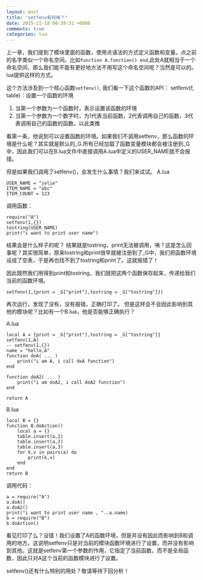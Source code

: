 ```yaml
---
layout: post
title: "setfenv有何用？"
date: 2015-11-18 00:39:31 +0800
comments: true
categories: lua
---
```

上一章，我们提到了模块里面的函数，使用点语法的方式定义函数和变量。点之前的名字类似一个命名空间。比如`function A.function() end`,此处A就相当于一个命名空间，那么我们能不能有更好地方法不用写这个命名空间呢？当然是可以的。lua提供这样的方式。

<!--more-->

这个方法涉及到一个核心函数`setfenv()`, 我们看一下这个函数的API：
setfenv(f, table)：设置一个函数的环境
1. 当第一个参数为一个函数时，表示设置该函数的环境
2. 当第一个参数为一个数字时，为1代表当前函数，2代表调用自己的函数，3代表调用自己的函数的函数，以此类推

看第一条，他说到可以设置函数的环境。如果我们不调用setfenv，那么函数的环境是什么呢？其实就是默认的_G.所有已经加载了函数变量模块都会被注册到_G中，因此我们可以在B.lua文件中直接调用A.lua中定义的USER_NAME就不会报错。

但是如果我们调用了setfenv()，会发生什么事情？我们来试试。
A.lua

```
USER_NAME = "jolie"
ITEM_NAME = "abc"
ITEM_COUNT = 123
```

调用函数：

```
require("A")
setfenv(1,{})
tostring(USER_NAME)
print("i want to print user name")
```

结果会是什么样子的呢？
结果就是tostring，print无法被调用，咦？这是怎么回事呢？其实很简单，原来tostring和print很早就被注册到了_G中，我们把函数环境设成了空表，于是再也找不到了tostring和print了。这就报错了！

因此既然我们用得到print和tostring，我们就把这两个函数保存起来，传递给我们当前的函数环境。

```
setfenv(1,{print = _G["print"],tostring = _G["tostring"]})
```

再次运行，发现了没有，没有报错。正确打印了。
但是这样会不会因此影响到其他的模块呢？比如有一个B.lua，他是否能够正确执行？

A.lua

```
local A = {print = _G["print"],tostring = _G["tostring"]}
setfenv(1,A)
-- setfenv(1,{})
name = "hello,A"
function doA( ... )
	print("i am A, i call doA function")
end

function doA2( ... )
	print("i am doA2, i call doA2 function")
end

return A
```
B.lua

```
local B = {}
function B.doAction()
	local a = {}
	table.insert(a,1)
	table.insert(a,2)
	table.insert(a,3)
	for k,v in pairs(a) do
		print(k,v)
	end
end
return B
```

调用代码：

```
a = require("A")
a.doA()
a.doA2()
print("i want to print user name , "..a.name)
b = require("B")
b.doAction()
```

看见打印了么？没错！我们设置了A的函数环境，但是并没有因此而影响到B和调用的地方。这说明setfenv只是对当前的模块函数环境进行了设置，而并没有影响到其他。这就是setfenv第一个参数的作用，它指定了当前函数，而不是全局函数，因此只对A这个当前的函数模块进行了设置。

setfenv()还有什么特别的用处？敬请等待下回分析！


